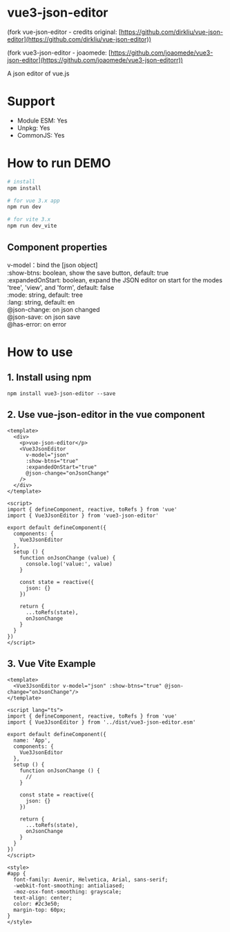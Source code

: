 # vue3-json-editor 

(fork vue-json-editor - credits original: [https://github.com/dirkliu/vue-json-editor](https://github.com/dirkliu/vue-json-editor))

(fork vue3-json-editor - joaomede: [https://github.com/joaomede/vue3-json-editor](https://github.com/joaomede/vue3-json-editorr))

A json editor of vue.js

# Support
* Module ESM: Yes
* Unpkg: Yes
* CommonJS: Yes

# How to run DEMO
```sh
# install
npm install

# for vue 3.x app
npm run dev

# for vite 3.x
npm run dev_vite
```

## Component properties

v-model：bind the [json object]  
:show-btns: boolean, show the save button, default: true  
:expandedOnStart: boolean, expand the JSON editor on start for the modes 'tree', 'view', and 'form', default: false  
:mode: string, default: tree  
:lang: string, default: en  
@json-change: on json changed  
@json-save: on json save  
@has-error: on error  

# How to use

## 1. Install using npm

```
npm install vue3-json-editor --save
```

## 2. Use vue-json-editor in the vue component

```vue
<template>
  <div>
    <p>vue-json-editor</p>
    <Vue3JsonEditor
      v-model="json"
      :show-btns="true"
      :expandedOnStart="true"
      @json-change="onJsonChange"
    />
  </div>
</template>

<script>
import { defineComponent, reactive, toRefs } from 'vue'
import { Vue3JsonEditor } from 'vue3-json-editor'

export default defineComponent({
  components: {
    Vue3JsonEditor
  },
  setup () {
    function onJsonChange (value) {
      console.log('value:', value)
    }

    const state = reactive({
      json: {}
    })

    return {
      ...toRefs(state),
      onJsonChange
    }
  }
})
</script>
```

## 3. Vue Vite Example

```vue
<template>
  <Vue3JsonEditor v-model="json" :show-btns="true" @json-change="onJsonChange"/>
</template>

<script lang="ts">
import { defineComponent, reactive, toRefs } from 'vue'
import { Vue3JsonEditor } from '../dist/vue3-json-editor.esm'

export default defineComponent({
  name: 'App',
  components: {
    Vue3JsonEditor
  },
  setup () {
    function onJsonChange () {
      //
    }

    const state = reactive({
      json: {}
    })

    return {
      ...toRefs(state),
      onJsonChange
    }
  }
})
</script>

<style>
#app {
  font-family: Avenir, Helvetica, Arial, sans-serif;
  -webkit-font-smoothing: antialiased;
  -moz-osx-font-smoothing: grayscale;
  text-align: center;
  color: #2c3e50;
  margin-top: 60px;
}
</style>
```